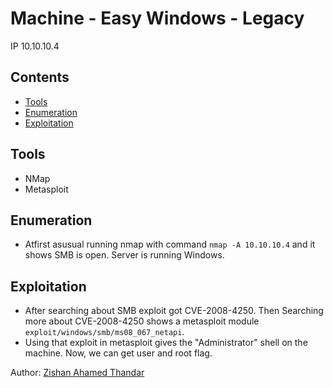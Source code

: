 # Machine - Easy Windows - Legacy 

IP 10.10.10.4 

## Contents
- [Tools](#tools)
- [Enumeration](#enumeration)
- [Exploitation](#exploitation)

## Tools

- NMap
- Metasploit
   
## Enumeration

- Atfirst asusual running nmap with command `nmap -A 10.10.10.4` and it shows SMB is open. Server is running Windows.

## Exploitation

- After searching about SMB exploit got CVE-2008-4250. Then Searching more about CVE-2008-4250 shows a metasploit module `exploit/windows/smb/ms08_067_netapi`.
- Using that exploit in metasploit gives the "Administrator" shell on the machine. Now, we can get user and root flag. 

Author: [Zishan Ahamed Thandar](https://ZishanAdThandar.github.io)
